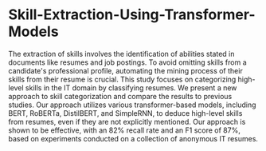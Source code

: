 # Skill-Extraction-Using-Transformer-Models
The extraction of skills involves the identification of abilities stated in documents like resumes and job postings. To avoid omitting skills from a candidate's professional profile, automating the mining process of their skills from their resume is crucial. This study focuses on categorizing high-level skills in the IT domain by classifying resumes. We present a new approach to skill categorization and compare the results to previous studies. Our approach utilizes various transformer-based models, including BERT, RoBERTa, DistilBERT, and SimpleRNN, to deduce high-level skills from resumes, even if they are not explicitly mentioned. Our approach is shown to be effective, with an 82% recall rate and an F1 score of 87%, based on experiments conducted on a collection of anonymous IT resumes.



